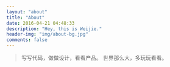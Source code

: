 ```yaml
---
layout: "about"
title: "About"
date: 2016-04-21 04:48:33
description: "Hey, this is Weijie."
header-img: "img/about-bg.jpg"
comments: false
---
```


>写写代码，做做设计，看看产品。
>世界那么大，多玩玩看看。